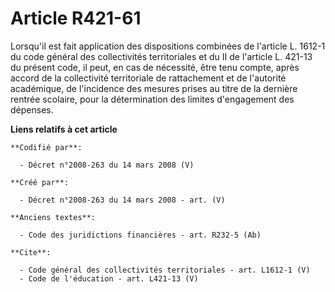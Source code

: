 # Article R421-61

Lorsqu'il est fait application des dispositions combinées de l'article L. 1612-1 du code général des collectivités
territoriales et du II de l'article L. 421-13 du présent code, il peut, en cas de nécessité, être tenu compte, après accord
de la collectivité territoriale de rattachement et de l'autorité académique, de l'incidence des mesures prises au titre de la
dernière rentrée scolaire, pour la détermination des limites d'engagement des dépenses.

**Liens relatifs à cet article**

	**Codifié par**:

	  - Décret n°2008-263 du 14 mars 2008 (V)

	**Créé par**:

	  - Décret n°2008-263 du 14 mars 2008 - art. (V)

	**Anciens textes**:

	  - Code des juridictions financières - art. R232-5 (Ab)

	**Cite**:

	  - Code général des collectivités territoriales - art. L1612-1 (V)
	  - Code de l'éducation - art. L421-13 (V)
